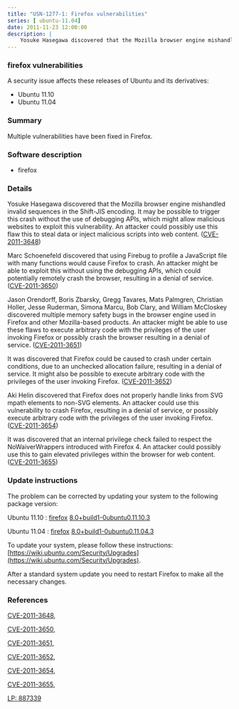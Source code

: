 ```yaml
---
title: "USN-1277-1: Firefox vulnerabilities"
series: [ ubuntu-11.04]
date: 2011-11-23 12:00:00
description: |
    Yosuke Hasegawa discovered that the Mozilla browser engine mishandled invalid sequences in the Shift-JIS encoding. It may be possible to trigger this crash without the use of debugging APIs, which might allow malicious websites to exploit this vulnerability. An attacker could possibly use this flaw this to steal data or inject malicious scripts into web content. ([CVE-2011-3648](http://people.ubuntu.com/~ubuntu-security/cve/CVE-2011-3648))
--- 
```

 
### firefox vulnerabilities

A security issue affects these releases of Ubuntu and its derivatives:

* Ubuntu 11.10
* Ubuntu 11.04

### Summary

Multiple vulnerabilities have been fixed in Firefox. 

### Software description

* firefox 

### Details

Yosuke Hasegawa discovered that the Mozilla browser engine mishandled invalid sequences in the Shift-JIS encoding. It may be possible to trigger this crash without the use of debugging APIs, which might allow malicious websites to exploit this vulnerability. An attacker could possibly use this flaw this to steal data or inject malicious scripts into web content. ([CVE-2011-3648](http://people.ubuntu.com/~ubuntu-security/cve/CVE-2011-3648))

Marc Schoenefeld discovered that using Firebug to profile a JavaScript file with many functions would cause Firefox to crash. An attacker might be able to exploit this without using the debugging APIs, which could potentially remotely crash the browser, resulting in a denial of service. ([CVE-2011-3650](http://people.ubuntu.com/~ubuntu-security/cve/CVE-2011-3650))

Jason Orendorff, Boris Zbarsky, Gregg Tavares, Mats Palmgren, Christian Holler, Jesse Ruderman, Simona Marcu, Bob Clary, and William McCloskey discovered multiple memory safety bugs in the browser engine used in Firefox and other Mozilla-based products. An attacker might be able to use these flaws to execute arbitrary code with the privileges of the user invoking Firefox or possibly crash the browser resulting in a denial of service. ([CVE-2011-3651](http://people.ubuntu.com/~ubuntu-security/cve/CVE-2011-3651))

It was discovered that Firefox could be caused to crash under certain conditions, due to an unchecked allocation failure, resulting in a denial of service. It might also be possible to execute arbitrary code with the privileges of the user invoking Firefox. ([CVE-2011-3652](http://people.ubuntu.com/~ubuntu-security/cve/CVE-2011-3652))

Aki Helin discovered that Firefox does not properly handle links from SVG mpath elements to non-SVG elements. An attacker could use this vulnerability to crash Firefox, resulting in a denial of service, or possibly execute arbitrary code with the privileges of the user invoking Firefox. ([CVE-2011-3654](http://people.ubuntu.com/~ubuntu-security/cve/CVE-2011-3654))

It was discovered that an internal privilege check failed to respect the NoWaiverWrappers introduced with Firefox 4. An attacker could possibly use this to gain elevated privileges within the browser for web content. ([CVE-2011-3655](http://people.ubuntu.com/~ubuntu-security/cve/CVE-2011-3655)) 

### Update instructions

The problem can be corrected by updating your system to the following package version:

Ubuntu 11.10
 : [firefox](https://launchpad.net/ubuntu/+source/firefox) <span> [8.0+build1-0ubuntu0.11.10.3](https://launchpad.net/ubuntu/+source/firefox/8.0+build1-0ubuntu0.11.10.3) </span> 

Ubuntu 11.04
 : [firefox](https://launchpad.net/ubuntu/+source/firefox) <span> [8.0+build1-0ubuntu0.11.04.3](https://launchpad.net/ubuntu/+source/firefox/8.0+build1-0ubuntu0.11.04.3) </span> 

To update your system, please follow these instructions: [https://wiki.ubuntu.com/Security/Upgrades](https://wiki.ubuntu.com/Security/Upgrades).

After a standard system update you need to restart Firefox to make all the necessary changes. 

### References

 [CVE-2011-3648](http://people.ubuntu.com/~ubuntu-security/cve/CVE-2011-3648), 

 [CVE-2011-3650](http://people.ubuntu.com/~ubuntu-security/cve/CVE-2011-3650), 

 [CVE-2011-3651](http://people.ubuntu.com/~ubuntu-security/cve/CVE-2011-3651), 

 [CVE-2011-3652](http://people.ubuntu.com/~ubuntu-security/cve/CVE-2011-3652), 

 [CVE-2011-3654](http://people.ubuntu.com/~ubuntu-security/cve/CVE-2011-3654), 

 [CVE-2011-3655](http://people.ubuntu.com/~ubuntu-security/cve/CVE-2011-3655), 

 [LP: 887339](https://launchpad.net/bugs/887339)
 

